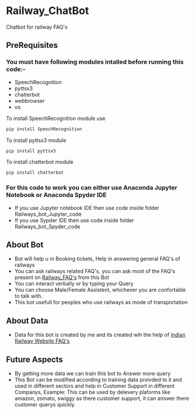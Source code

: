 # Railway_ChatBot
Chatbot for railway FAQ's
## PreRequisites
### You must have following modules intalled before running this code:-
- SpeechRecognition
- pyttsx3
- chatterbot
- webbrowser
- os

To install SpeechRecognition module use
```python
pip install SpeechRecognition
```

To install pyttsx3 module
```python
pip install pyttsx3
```

To install chatterbot module
```python
pip install chatterbot 
```

### For this code to work you can either use Anaconda Jupyter Notebook or Anaconda Spyder IDE
- If you use Jupyter notebook IDE then use code inside folder Railways_bot_Jupyter_code 
- If you use Sypder IDE then use code inside folder Railways_bot_Spyder_code


## About Bot
- Bot will help u in Booking tickets, Help in answering general FAQ's of railways 
- You can ask railways related FAQ's, you can ask most of the FAQ's present on [Railway_FAQ's](https://indianrailways.info/) from this Bot
- You can interact verbally or by typing your Query
- You can choose Male/Female Assistent, whichever you are confortable to talk with.
- This bot usefull for peoples who use railways as mode of transportation

## About Data
- Data for this bot is created by me and its created wih the help of [Indian Railway Website FAQ's](https://indianrailways.info/)
## Future Aspects
- By getting more data we can train this bot to Answer more query 
- This Bot can be modified according to training data proivded to it and used in different sectors and help in Customer Support in different Companys, Example: This can be used by delevery plaforms like amazon, zomato, swiggy as there customer support, it can answer there customer querys quickly.
